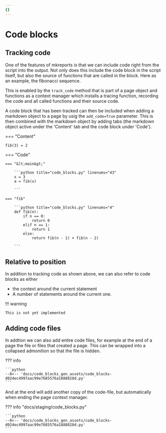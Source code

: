 ```yaml
---
{}
---
```



# Code blocks

## Tracking code

One of the features of mkreports is that we can include
code right from the script into the output. Not only does
this include the code block in the script itself, but
also the source of functions that are called in the block. 
Here as an example, the fibonacci sequence. 

This is enabled by the `track_code` method that is part of 
a page object and functions as a context manager which installs
a tracing function, recording
the code and all called functions and their source code. 

A code block that has been tracked can then be included
when adding a markdown object to a page by usig the 
`add_code=True` parameter. This is then combined with 
the markdown object by adding tabs (the markdown object 
active under the 'Content' tab and the code block under 'Code').

=== "Content"

    fib(3) = 2

=== "Code"

    === "&lt;main&gt;"

        ```python title="code_blocks.py" linenums="43"
        x = 3
        a = fib(x)

        ```

    === "fib"

        ```python title="code_blocks.py" linenums="4"
        def fib(n):
            if n == 0:
                return 0
            elif n == 1:
                return 1
            else:
                return fib(n - 1) + fib(n - 2)

        ```

## Relative to position

In addition to tracking code as shown above, we can also
refer to code blocks as either 
- the context around the current statement
- A number of statements around the current one. 

!!! warning 

    This is not yet implemented

## Adding code files

In addtion we can also add entire code files, for 
example at the end of a page the file or files that 
created a page. This can be wrapped into a collapsed
admonition so that the file is hidden.

??? info 

    ```python
    --8<-- 'docs/code_blocks_gen_assets/code_blocks-d024ec4997aac99e7685576a1888828d.py'
    ```

And at the end will add another copy of the code-file, 
but automatically when ending the page context manager.

??? info "docs/staging/code_blocks.py"

    ```python
    --8<-- 'docs/code_blocks_gen_assets/code_blocks-d024ec4997aac99e7685576a1888828d.py'
    ```
